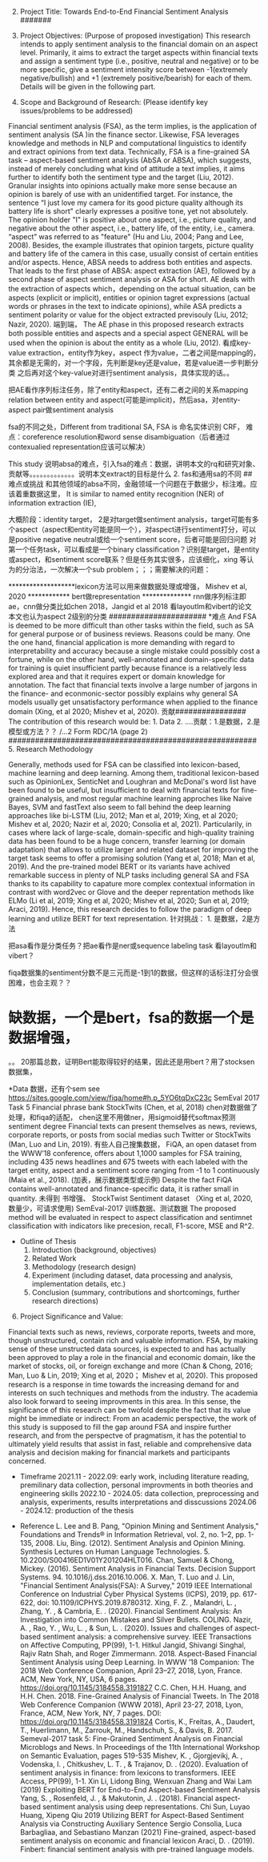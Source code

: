 2.  Project Title:
Towards End-to-End Financial Sentiment Analysis  #######

3.  Project Objectives:  (Purpose of proposed investigation)
This research intends to apply sentiment analysis to the financial domain on an aspect level. Primarily, it aims to extract the target aspects within financial texts and assign a sentiment type (i.e., positive, neutral and negative) or to be more specific, give a sentiment intensity score between -1(extremely negative/bullish) and +1 (extremely positive/bearish) for each of them.
Details will be given in the following part.

4.  Scope and Background of Research:
  (Please identify key issues/problems to be addressed)

Financial sentiment analysis (FSA), as the term implies, is the application of sentiment analysis (SA )in the finance sector. Likewise, FSA leverages knowledge and methods in NLP and computational linguistics to identify and extract opinions from text data. Technically, FSA is a fine-grained SA task – aspect-based sentiment analysis (AbSA or ABSA), which suggests, instead of merely concluding what kind of attitude a text implies, it aims further to identify both the sentiment type and the target (Liu, 2012). Granular insights into opinions actually make more sense because an opinion is barely of use with an unidentified target. For instance, the sentence “I just love my camera for its good picture quality although its battery life is short" clearly expresses a positive tone, yet not absolutely. The opinion holder "I" is positive about one aspect, i.e., picture quality, and negative about the other aspect, i.e., battery life, of the entity, i.e., camera. “aspect” was referred to as "feature" (Hu and Liu, 2004; Pang and Lee, 2008). Besides, the example illustrates that opinion targets, picture quality and battery life of the camera in this case, usually consist of certain entities and/or aspects. Hence, ABSA needs to address both entities and aspects. That leads to the first phase of ABSA: aspect extraction (AE), followed by a second phase of aspect sentiment analysis or ASA for short. AE deals with the extraction of aspects which，depending on the actual situation, can be aspects (explicit or implicit), entities or opinion tagret expressions (actual words or phrases in the text to indicate opinions), while ASA predicts a sentiment polarity or value for the object extracted previsouly (Liu, 2012; Nazir, 2020). 
端到端，
The AE phase in this proposed research extracts both possible entities and aspects and a special aspect GENERAL will be used when the opinion is about the entity as a whole (Liu, 2012). 
看成key-value extraction，entity作为key，aspect 作为value，二者之间是mapping的，其余都是无需的，对一个字段，先判断是key还是value，若是value进一步判断分类
之后再对这个key-value对进行sentiment analysis，具体实现的话。。


把AE看作序列标注任务，除了entity和aspect，还有二者之间的关系mapping relation between entity and aspect(可能是implicit)，然后asa，对entity-aspect pair做sentiment analysis

fsa的不同之处，Different from traditional SA, FSA is 
命名实体识别 CRF，
难点：coreference resolution和word sense disambiguation（后者通过contexualied representation应该可以解决）

This study 说明absa的难点，引入fsa的难点：数据，讲明本文的rq和研究对象、贡献等。。。。。。。。。。。。。说明本文extract的目标是什么 2. fas和通用sa的不同 ## 难点或挑战 和其他领域的absa不同，金融领域一个问题在于数据少，标注难。应该着重数据这里，
It is similar to named entity recognition (NER) of information extraction (IE),

大概阶段：identity target， 2是对target做sentiment analysis，target可能有多个aspect（aspect和entity可能是同一个），对aspect进行sentiment打分，可以是positive negative neutral或给一个sentiment score，后者可能是回归问题
对第一个任务task，可以看成是一个binary classification？识别是target，是entity或aspect，和sentiment score联系？但是任务其实很多，应该细化，xing 等认为的分治法，一次解决一个sub problem；；；需要解决的问题：

*******************lexicon方法可以用来做数据处理或增强， Mishev et al, 2020
************ bert做representation
************** rnn做序列标注即ae，cnn做分类比如chen 2018，Jangid et al 2018  看layoutlm和vibert的论文
本文也认为aspect 2级别的分类
######################
*难点
 And FSA is deemed to be more difficult than other tasks within the field, such as SA for general purpose or of business reviews. Reasons could be many. One the one hand, financial application is more demanding with regard to interpretability and accuracy because a single mistake could possibly cost a fortune, while on the other hand, well-annotated and domain-specific data for training is quiet insufficient partly because finance is a relatively less explored area and that it requires expert or domain knowledge for annotation. The fact that financial texts involve a large number of jargons in the finance- and econmonic-sector possibly explains why general SA models usually get unsatisfactory performance when applied to the finance domain (Xing, et al 2020; Mishev et al, 2020). 
贡献################
The contribution of this research would be: 1. Data 2.  ….贡献：1.是数据，2.是模型或方法？？
/...2 
Form RDC/1A (page 2)
########################################################
5.  Research Methodology

Generally, methods used for FSA can be classified into lexicon-based, machine learning and deep learning. Among them, traditional lexicon-based such as OpinionLex, SenticNet and Loughran and McDonal's word list have been found to be useful, but insufficient to deal with financial texts for fine-grained analysis, and most regular machine learning approches like Naive Bayes, SVM and fastText also seem to fall behind the deep learning approaches like bi-LSTM (Liu, 2012; Man et al, 2019; Xing, et al 2020; Mishev et al, 2020; Nazir et al, 2020; Consolia et al, 2021). Particularily, in cases where lack of large-scale, domain-specific and high-quality training data has been found to be a huge concern, transfer learning (or domain adaptation) that allows to utilize larger and related dataset for improving the target task seems to offer a promising solution (Yang et al, 2018; Man et al, 2019). And the pre-trained model BERT or its variants have achived remarkable success in plenty of NLP tasks including general SA and FSA thanks to its capability to capature more complex contextual information in contrast with word2vec or Glove and the deeper reprentation methods like ELMo (Li et al, 2019; Xing et al, 2020; Mishev et al, 2020; Sun et al, 2019; Araci, 2019). Hence, this research decides to follow the paradigm of deep learning and utilize BERT for text representation. 
针对挑战： 1. 是数据，2是方法


把asa看作是分类任务？把ae看作是ner或sequence labeling task
看layoutlm和vibert？

fiqa数据集的sentiment分数不是三元而是-1到1的数据，但这样的话标注打分会很困难，也会主观？？

# 缺数据，一个是bert，fsa的数据一个是数据增强，
。。
20那篇总数，证明Bert能取得较好的结果，因此还是用bert？用了stocksen数据集，

*Data 数据，还有个sem see https://sites.google.com/view/fiqa/home#h.p_5YO6tqDxC23c
SemEval 2017 Task 5 
Financial phrase bank
StockTwits (Chen, et al, 2018) chen对数据做了处理，和fiqa的适配， chen这里不用做ner，用sigmoid替代softmax预测sentiment degree
Financial texts can present themselves as news, reviews, corporate reports, or posts from social medias such Twitter or StockTwits (Man, Luo and Lin, 2019). 有些人自己搜集数据， 
FiQA, an open dataset from the WWW’18 conference, offers about 1,1000 samples for FSA training, including 435 news headlines and 675 tweets with each labeled with the target entity, aspect and a sentiment score ranging from -1 to 1 continuously (Maia et al., 2018). (加表，展示数据类型或示例)
Despite the fact FiQA contains well-annotated and finance-specific data, it is rather small in quantity. 未得到 书增强、 
StockTwist Sentiment dataset （Xing et al, 2020, 数量少，可请求使用)
SemEval-2017
训练数据、测试数据
The proposed method will be evaluated in respect to aspect classification and sentimnet classification with indicators like precesion, recall, F1-score, MSE and R^2.
* Outline of Thesis 
  1. Introduction (background, objectives)
  2. Related Work
  3. Methodology (research design)
  4. Experiment (including dataset, data processing and analysis, implementation details, etc.)
  5. Conclusion (summary, contributions and shortcomings, further research directions)

6.  Project Significance and Value:

Financial texts such as news, reviews, corporate reports, tweets and more, though unstructured, contain rich and valuable information. FSA, by making sense of these unstructed data sources, is expected to and has actually been approved to play a role in the financial and economic domain, like the market of stocks, oil, or foreign exchange and more (Chan & Chong, 2016; Man, Luo & Lin, 2019; Xing et al, 2020； Mishev et al, 2020). This proposed research is a response in time towards the increasing demand for and interests on such techniques and methods from  the industry. The academia also look forward to seeing improvments in this area. In this sense, the significance of this research can be twofold despite the fact that its value might be immediate or indirect: From an academic perspective, the work of this study is supposed to fill the gap around FSA and inspire further research, and from the perspectve of pragmatism, it has the potential to ultimately yield results that assist in fast, reliable and comprehensive data analysis and decision making for financial markets and participants concerned. 

* Timeframe
2021.11 - 2022.09: early work, including literature reading, premilinary data collection, personal improvments in both theories and engineering skills
2022.10 - 2024.05: data collection, preprocessing and analysis, experiments, results interpretations and disscussions
2024.06 - 2024.12: production of the thesis


* Reference
L. Lee and B. Pang, "Opinion Mining and Sentiment Analysis," Foundations and Trends® in Information Retrieval, vol. 2, no. 1–2, pp. 1-135, 2008.
Liu, Bing. (2012). Sentiment Analysis and Opinion Mining. Synthesis Lectures on Human Language Technologies. 5. 10.2200/S00416ED1V01Y201204HLT016. 
Chan, Samuel & Chong, Mickey. (2016). Sentiment Analysis in Financial Texts. Decision Support Systems. 94. 10.1016/j.dss.2016.10.006. 
X. Man, T. Luo and J. Lin, "Financial Sentiment Analysis(FSA): A Survey," 2019 IEEE International Conference on Industrial Cyber Physical Systems (ICPS), 2019, pp. 617-622, doi: 10.1109/ICPHYS.2019.8780312.
Xing, F. Z. , Malandri, L. , Zhang, Y. , & Cambria, E. . (2020). Financial Sentiment Analysis: An Investigation into Common Mistakes and Silver Bullets. COLING.
Nazir, A. ,  Rao, Y. ,  Wu, L. , &  Sun, L. . (2020). Issues and challenges of aspect-based sentiment analysis: a comprehensive survey. IEEE Transactions on Affective Computing, PP(99), 1-1.
Hitkul Jangid, Shivangi Singhal, Rajiv Ratn Shah, and Roger Zimmermann. 2018. Aspect-Based Financial Sentiment Analysis using Deep Learning. In
WWW ’18 Companion: The 2018 Web Conference Companion, April 23–27, 2018, Lyon, France. ACM, New York, NY, USA, 6 pages. https://doi.org/10.1145/3184558.3191827
C.C. Chen, H.H. Huang, and H.H. Chen. 2018. Fine-Grained Analysis of Financial Tweets. In The 2018 Web Conference Companion (WWW 2018), April 23-27, 2018, Lyon, France, ACM, New York, NY, 7 pages. DOI: https://doi.org/10.1145/3184558.3191824
Cortis, K., Freitas, A., Daudert, T., Huerlimann, M., Zarrouk, M., Handschuh, S., & Davis, B. 2017. Semeval-2017 task 5: Fine-Grained Sentiment Analysis on Financial Microblogs and News. In Proceedings of the 11th International Workshop on Semantic Evaluation, pages 519-535
Mishev, K. ,  Gjorgjevikj, A. ,  Vodenska, I. ,  Chitkushev, L. T. , &  Trajanov, D. . (2020). Evaluation of sentiment analysis in finance: from lexicons to transformers. IEEE Access, PP(99), 1-1.
Xin Li, Lidong Bing, Wenxuan Zhang and Wai Lam (2019) Exploiting BERT for End-to-End Aspect-based Sentiment Analysis
Yang, S. ,  Rosenfeld, J. , &  Makutonin, J. . (2018). Financial aspect-based sentiment analysis using deep representations.
Chi Sun, Luyao Huang, Xipeng Qiu 2019 Utilizing BERT for Aspect-Based Sentiment Analysis via Constructing Auxiliary Sentence
Sergio Consolia, Luca Barbagliaa, and Sebastiano Manzan (2021)  Fine-grained, aspect-based sentiment analysis on economic and financial lexicon
Araci, D. . (2019). Finbert: financial sentiment analysis with pre-trained language models.

